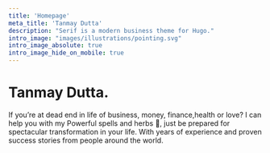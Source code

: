 ```yaml
---
title: 'Homepage'
meta_title: 'Tanmay Dutta'
description: "Serif is a modern business theme for Hugo."
intro_image: "images/illustrations/pointing.svg"
intro_image_absolute: true
intro_image_hide_on_mobile: true
---
```


# Tanmay Dutta.
If you’re at dead end in life of business, money, finance,health or love? I can help you with my Powerful spells and herbs 🌿, just be prepared for spectacular transformation in your life. With years of experience and proven success stories from people around the world.